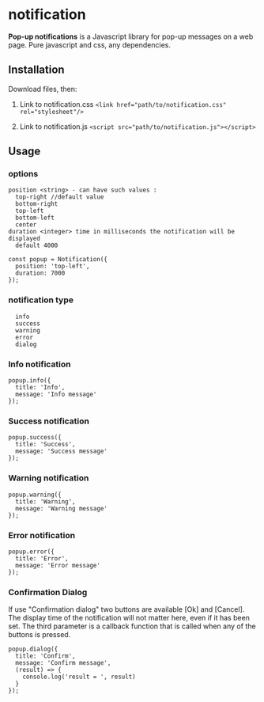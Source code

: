 # notification
**Pop-up notifications** is a Javascript library for pop-up messages on a web page. Pure javascript and css, any dependencies.

## Installation
Download files, then:
1. Link to notification.css `<link href="path/to/notification.css" rel="stylesheet"/>`

2. Link to notification.js `<script src="path/to/notification.js"></script>`

## Usage
### options
```
position <string> - can have such values :
  top-right //default value
  bottom-right
  top-left
  bottom-left
  center
duration <integer> time in milliseconds the notification will be displayed
  default 4000
```
```
const popup = Notification({
  position: 'top-left',
  duration: 7000
});
```  

### notification type 
```
  info
  success
  warning
  error
  dialog 
```

### Info notification 
```
popup.info({
  title: 'Info',
  message: 'Info message'
});
```  

### Success notification  
```
popup.success({
  title: 'Success',
  message: 'Success message'
});
```  

### Warning notification  
```
popup.warning({
  title: 'Warning',
  message: 'Warning message'
});
```

### Error notification  
```
popup.error({
  title: 'Error',
  message: 'Error message'
});
```

### Confirmation Dialog
If use "Confirmation dialog" two buttons are available [Ok] and [Cancel].
The display time of the notification will not matter here, even if it has been set.
The third parameter is a callback function that is called when any of the buttons is pressed.
```
popup.dialog({
  title: 'Confirm',
  message: 'Confirm message',
  (result) => {
    console.log('result = ', result)
  }
});
```      